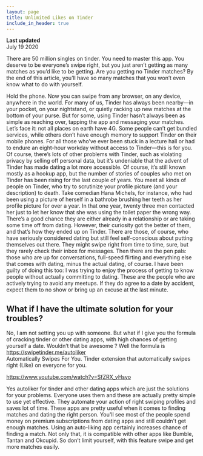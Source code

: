 ```yaml
---
layout: page
title: Unlimited Likes on Tinder
include_in_header: true
---
```


**Last updated**  
July 19 2020

There are 50 million singles on tinder. You need to master this app.
You deserve to be everyone’s swipe right, but you just aren’t getting as many matches as you’d like to be getting.
Are you getting no Tinder matches? By the end of this article, you’ll have so many matches that you won’t even know what to do with yourself. <br>

Hold the phone. Now you can swipe from any browser, on any device, anywhere in the world.
For many of us, Tinder has always been nearby—in your pocket, on your nightstand, or quietly racking up new matches at the bottom of your purse. But for some, using Tinder hasn’t always been as simple as reaching over, tapping the app and messaging your matches.
Let’s face it: not all places on earth have 4G. Some people can’t get bundled services, while others don’t have enough memory to support Tinder on their mobile phones. For all those who’ve ever been stuck in a lecture hall or had to endure an eight-hour workday without access to Tinder—this is for you. <br>
Of course, there’s lots of other problems with Tinder, such as violating privacy by selling off personal data, but it’s undeniable that the advent of Tinder has made dating a lot more accessible. Of course, it’s still known mostly as a hookup app, but the number of stories of couples who met on Tinder has been rising for the last couple of years. You meet all kinds of people on Tinder, who try to scrutinize your profile picture (and your description) to death. Take comedian Hana Michels, for instance, who had been using a picture of herself in a bathrobe brushing her teeth as her profile picture for over a year. In that one year, twenty three men contacted her just to let her know that she was using the toilet paper the wrong way. <br>
There’s a good chance they are either already in a relationship or are taking some time off from dating. However, their curiosity got the better of them, and that’s how they ended up on Tinder. There are those, of course, who have seriously considered dating but still feel self-conscious about putting themselves out there. They might swipe right from time to time, sure, but they rarely check their inbox for messages.
Then there are the pen pals: those who are up for conversations, full-speed flirting and everything else that comes with dating, minus the actual dating, of course. I have been guilty of doing this too: I was trying to enjoy the process of getting to know people without actually committing to dating. These are the people who are actively trying to avoid any meetups. If they do agree to a date by accident, expect them to no show or bring up an excuse at the last minute. <br>

## What if I have the ultimate solution for your troubles? 

No, I am not setting you up with someone. But what if I give you the formula of cracking tinder or other dating apps, with high chances of getting yourself a date. Wouldn’t that be awesome ? Well the formula is  https://swipetinder.me/autoliker
<br>
Automatically Swipes For You.
Tinder extension that automatically swipes right (Like) on everyone for you. 

https://www.youtube.com/watch?v=SfZRX_vHsyo

Yes autoliker for tinder and other dating apps which are just the solutions for your problems. Everyone uses them and these are actually pretty simple to use yet effective. They automate your action of right swiping profiles and saves lot of time. These apps are pretty useful when it comes to finding matches and dating the right person. You'll see most of the people spend money on premium subscriptions from dating apps and still couldn't get enough matches. Using an auto-liking app certainly increases chance of finding a match.
Not only that, it is compatible with other apps like Bumble, Tantan and Okcupid.
So don’t limit yourself, with this feature swipe and get more matches easily.

